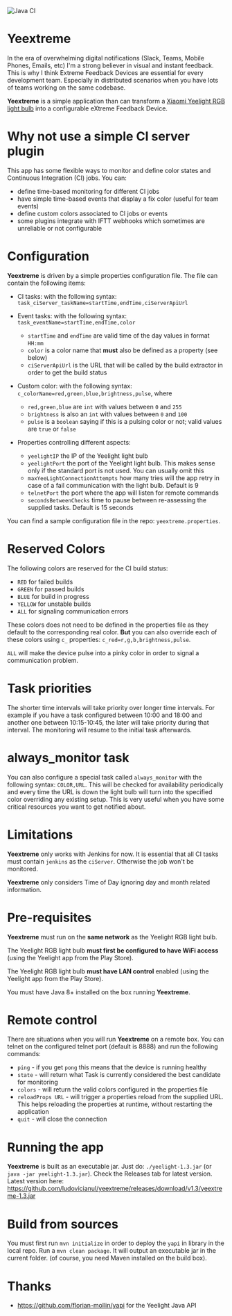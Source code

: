 ![Java CI](https://github.com/ludovicianul/yeextreme/workflows/Java%20CI/badge.svg?branch=master)

# Yeextreme #
In the era of overwhelming digital notifications (Slack, Teams, Mobile Phones, Emails, etc) I'm a strong believer in visual and instant feedback.
This is why I think Extreme Feedback Devices are essential for every development team. Especially in distributed scenarios when you have lots of teams working on the same codebase.

**Yeextreme** is a simple application than can transform a [Xiaomi Yeelight RGB light bulb](https://www.yeelight.com/en_US/product/wifi-led-c) into a configurable eXtreme Feedback Device.

# Why not use a simple CI server plugin #
This app has some flexible ways to monitor and define color states and Continuous Integration (CI) jobs. You can:

- define time-based monitoring for different CI jobs
- have simple time-based events that display a fix color (useful for team events)
- define custom colors associated to CI jobs or events
- some plugins integrate with IFTT webhooks which sometimes are unreliable or not configurable

# Configuration #
**Yeextreme** is driven by a simple properties configuration file. The file can contain the following items:

- CI tasks: with the following syntax: ```task_ciServer_taskName=startTime,endTime,ciServerApiUrl```
- Event tasks: with the following syntax: ```task_eventName=startTime,endTime,color```
    - ```startTime``` and ```endTime``` are valid time of the day values in format ```HH:mm```
    - ```color``` is a color name that **must** also be defined as a property (see below)
    - ```ciServerApiUrl``` is the URL that will be called by the build extractor in order to get the build status
- Custom color: with the following syntax: ```c_colorName=red,green,blue,brightness,pulse```, where
    - ```red,green,blue``` are ```int``` with values between ```0``` and ```255```
    - ```brightness``` is also an ```int``` with values between ```0``` and ```100```
    - ```pulse``` is a ```boolean``` saying if this is a pulsing color or not; valid values are ```true``` or ```false```
    
- Properties controlling different aspects:
    - ```yeelightIP``` the IP of the Yeelight light bulb
    - ```yeelightPort``` the port of the Yeelight light bulb. This makes sense only if the standard port is not used. You can usually omit this
    - ```maxYeeLightConnectionAttempts``` how many tries will the app retry in case of a fail communication with the light bulb. Default is 9
    - ```telnetPort``` the port where the app will listen for remote commands
    - ```secondsBetweenChecks``` time to pause between re-assessing the supplied tasks. Default is 15 seconds
    
You can find a sample configuration file in the repo: ```yeextreme.properties```.

# Reserved Colors #
The following colors are reserved for the CI build status:
- ```RED``` for failed builds
- ```GREEN``` for passed builds
- ```BLUE``` for build in progress
- ````YELLOW```` for unstable builds
- ```ALL``` for signaling communication errors

These colors does not need to be defined in the properties file as they default to the corresponding real color.
**But** you can also override each of these colors using ```c_``` properties: ```c_red=r,g,b,brightness,pulse```.

```ALL``` will make the device pulse into a pinky color in order to signal a communication problem.

# Task priorities #
The shorter time intervals will take priority over longer time intervals. 
For example if you have a task configured between 10:00 and 18:00 and another one between 10:15-10:45, the later will take priority during that interval.
The monitoring will resume to the initial task afterwards.

# always_monitor task #
You can also configure a special task called ```always_monitor``` with the following syntax: ```COLOR,URL```. 
This will be checked for availability periodically and every time the URL is down the light bulb will turn into the specified color overriding any existing setup.
This is very useful when you have some critical resources you want to get notified about.

# Limitations #
**Yeextreme** only works with Jenkins for now. It is essential that all CI tasks must contain ```jenkins``` as the ```ciServer```.
Otherwise the job won't be monitored.

**Yeextreme** only considers Time of Day ignoring day and month related information.

# Pre-requisites #
**Yeextreme** must run on the **same network** as the Yeelight RGB light bulb. 

The Yeelight RGB light bulb **must first be configured to have WiFi access** (using the Yeelight app from the Play Store).

The Yeelight RGB light bulb **must have LAN control** enabled (using the Yeelight app from the Play Store).

You must have Java 8+ installed on the box running **Yeextreme**.

# Remote control #
There are situations when you will run **Yeextreme** on a remote box. You can telnet on the configured telnet port (default is 8888) and run the following commands:

- ```ping``` - if you get ```pong``` this means that the device is running healthy
- ```state``` - will return what Task is currently considered the best candidate for monitoring
- ```colors``` - will return the valid colors configured in the properties file
- ```reloadProps URL``` - will trigger a properties reload from the supplied URL. This helps reloading the properties at runtime, without restarting the application
- ```quit``` - will close the connection

# Running the app ##
**Yeextreme** is built as an executable jar. Just do: ```./yeelight-1.3.jar``` (or ```java -jar yeelight-1.3.jar```).
Check the Releases tab for latest version. Latest version here: https://github.com/ludovicianul/yeextreme/releases/download/v1.3/yeextreme-1.3.jar


# Build from sources #
You must first run ```mvn initialize``` in order to deploy the ```yapi``` in library in the local repo.
Run a ```mvn clean package```. It will output an executable jar in the current folder. (of course, you need Maven installed on the build box).

# Thanks #
- https://github.com/florian-mollin/yapi for the Yeelight Java API
